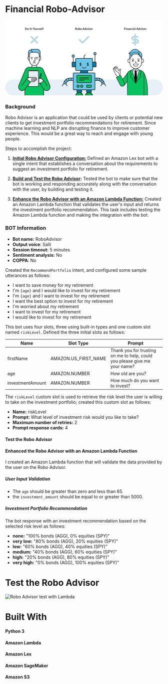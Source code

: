 # Financial Robo-Advisor 
![robo](images/robo.jpg)
### Background

Robo Advisor is an application that could be used by clients or potential new clients to get investment portfolio recommendations for retirement. Since machine learning and NLP are disrupting finance to improve customer experience. This would be a great way to reach and engage with young people.

Steps to accomplish the project:

1. **[Initial Robo Advisor Configuration:](#Initial-Robo-Advisor-Configuration)** Defined an Amazon Lex bot with a single intent that establishes a conversation about the requirements to suggest an investment portfolio for retirement.

2. **[Build and Test the Robo Advisor](#Build-and-Test-the-Robo-Advisor):** Tested the bot to make sure that the bot is working and responding accurately along with the conversation with the user, by building and testing it.

3. **[Enhance the Robo Advisor with an Amazon Lambda Function:](#Enhance-the-Robo-Advisor-with-an-Amazon-Lambda-Function)** Created an Amazon Lambda function that validates the user's input and returns the investment portfolio recommendation. This task includes testing the Amazon Lambda function and making the integration with the bot.


### BOT Information


* **Bot name:** RoboAdvisor
* **Output voice**: Salli
* **Session timeout:** 5 minutes
* **Sentiment analysis:** No
* **COPPA**: No

Created the `RecommendPortfolio` intent, and configured some sample utterances as follows:

* I want to save money for my retirement
* I'm ​`{age}​` and I would like to invest for my retirement
* I'm `​{age}​` and I want to invest for my retirement
* I want the best option to invest for my retirement
* I'm worried about my retirement
* I want to invest for my retirement
* I would like to invest for my retirement

This bot uses four slots, three using built-in types and one custom slot named `riskLevel`. Defined the three initial slots as follows:


| Name             | Slot Type            | Prompt                                                                    |
| ---------------- | -------------------- | ------------------------------------------------------------------------- |
| firstName        | AMAZON.US_FIRST_NAME | Thank you for trusting on me to help, could you please give me your name? |
| age              | AMAZON.NUMBER        | How old are you?                                                          |
| investmentAmount | AMAZON.NUMBER        | How much do you want to invest?                                           |

The `riskLevel` custom slot is used to retrieve the risk level the user is willing to take on the investment portfolio; created this custom slot as follows:

* **Name:** riskLevel
* **Prompt:** What level of investment risk would you like to take?
* **Maximum number of retries:** 2
* **Prompt response cards:** 4






#### Test the Robo Advisor


#### Enhanced the Robo Advisor with an Amazon Lambda Function

I created an Amazon Lambda function that will validate the data provided by the user on the Robo Advisor. 


##### User Input Validation

* The `age` should be greater than zero and less than 65.
* the `investment_amount` should be equal to or greater than 5000.

##### Investment Portfolio Recommendation

The bot response with an investment recommendation based on the selected risk level as follows:

* **none:** "100% bonds (AGG), 0% equities (SPY)"
* **very low:** "80% bonds (AGG), 20% equities (SPY)"
* **low:** "60% bonds (AGG), 40% equities (SPY)"
* **medium:** "40% bonds (AGG), 60% equities (SPY)"
* **high:** "20% bonds (AGG), 80% equities (SPY)"
* **very high:** "0% bonds (AGG), 100% equities (SPY)"

# Test the Robo Advisor


![Robo Advisor test with Lambda](amazon-bot.gif)


# Built With
#### Python 3
#### Amazon Lambda
#### Amazon Lex
#### Amazon SageMaker
#### Amazon S3
